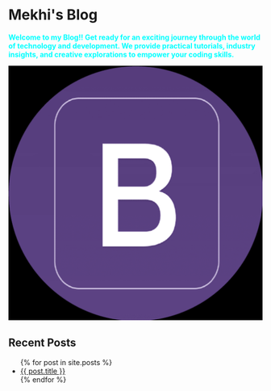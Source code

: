 # Mekhi's Blog 


<span style="color: cyan">**Welcome to my Blog!! Get ready for an exciting journey through the world of technology and development. We provide practical tutorials, industry insights, and creative explorations to empower your coding skills.**</span>

![Bootstrap Icon](/assets/bootstrapicon.png)

## Recent Posts
<ul>
    {% for post in site.posts %}
        <li>
            <a href="{{ post.url }}">{{ post.title }}</a>
        </li>
    {% endfor %}
</ul>
